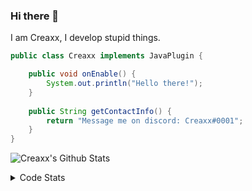 ### Hi there 👋

I am Creaxx, I develop stupid things. 

```java
public class Creaxx implements JavaPlugin {

    public void onEnable() {
        System.out.println("Hello there!");
    }
    
    public String getContactInfo() {
        return "Message me on discord: Creaxx#0001";
    }
}
```

![Creaxx's Github Stats](https://github-readme-stats.vercel.app/api?username=CreaxxOG&show_icons=true&theme=dark&count_private=true)

<details>
  <summary>Code Stats</summary>

<!--START_SECTION:waka-->
![Lines of code](https://img.shields.io/badge/From%20Hello%20World%20I%27ve%20Written-26857%20lines%20of%20code-blue)

**🐱 My GitHub Data** 

> 🏆 170 Contributions in the Year 2021
 > 
> 📦 371.9 kB Used in GitHub's Storage 
 > 
> 🚫 Not Opted to Hire
 > 
> 📜 1 Public Repository 
 > 
> 🔑 4 Private Repositories  
 > 
**I'm an Early 🐤** 

```text
🌞 Morning    16 commits     ██░░░░░░░░░░░░░░░░░░░░░░░   9.88% 
🌆 Daytime    70 commits     ██████████░░░░░░░░░░░░░░░   43.21% 
🌃 Evening    69 commits     ██████████░░░░░░░░░░░░░░░   42.59% 
🌙 Night      7 commits      █░░░░░░░░░░░░░░░░░░░░░░░░   4.32%

```
📅 **I'm Most Productive on Saturday** 

```text
Monday       20 commits     ███░░░░░░░░░░░░░░░░░░░░░░   12.35% 
Tuesday      19 commits     ███░░░░░░░░░░░░░░░░░░░░░░   11.73% 
Wednesday    21 commits     ███░░░░░░░░░░░░░░░░░░░░░░   12.96% 
Thursday     23 commits     ███░░░░░░░░░░░░░░░░░░░░░░   14.2% 
Friday       21 commits     ███░░░░░░░░░░░░░░░░░░░░░░   12.96% 
Saturday     37 commits     █████░░░░░░░░░░░░░░░░░░░░   22.84% 
Sunday       21 commits     ███░░░░░░░░░░░░░░░░░░░░░░   12.96%

```


📊 **This Week I Spent My Time On** 

```text
💬 Programming Languages: 
Java                     12 hrs 46 mins      ███████████████████████░░   94.14% 
XML                      39 mins             █░░░░░░░░░░░░░░░░░░░░░░░░   4.86% 
YAML                     7 mins              ░░░░░░░░░░░░░░░░░░░░░░░░░   0.95% 
Git Config               0 secs              ░░░░░░░░░░░░░░░░░░░░░░░░░   0.04% 
Other                    0 secs              ░░░░░░░░░░░░░░░░░░░░░░░░░   0.0%

🔥 Editors: 
IntelliJ                 13 hrs 34 mins      █████████████████████████   100.0%

```

**I Mostly Code in Java** 

```text
Java                     3 repos             ██████████████████░░░░░░░   75.0% 
EJS                      1 repo              ██████░░░░░░░░░░░░░░░░░░░   25.0%

```



 Last Updated on 09/10/2021
<!--END_SECTION:waka-->
</details>
